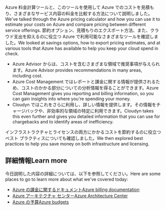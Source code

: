 <span data-ttu-id="ff72c-101">Azure 料金計算ツールと、このツールを使用して Azure でのコストを見積もり、さまざまなサービス内容の料金を比較する方法について説明しました。</span><span class="sxs-lookup"><span data-stu-id="ff72c-101">We've talked through the Azure pricing calculator and how you can use it to estimate your costs on Azure and compare pricing between different service offerings.</span></span> <span data-ttu-id="ff72c-102">節約オプション、見積もりのエクスポート方法、また、クラウド支出を抑えるのに役立つ Azure で利用可能なさまざまなツールを確認しました。</span><span class="sxs-lookup"><span data-stu-id="ff72c-102">We looked at savings options, how to export pricing estimates, and at various tools that Azure has available to help you keep your cloud spend in check.</span></span>

- <span data-ttu-id="ff72c-103">Azure Advisor からは、コストを含むさまざまな領域で推奨事項が与えられます。</span><span class="sxs-lookup"><span data-stu-id="ff72c-103">Azure Advisor provides recommendations in many areas, including cost.</span></span>
- <span data-ttu-id="ff72c-104">Azure Cost Management ではレポートと課金に関する情報が提供されるため、コストのかかる部分についての分析情報を得ることができます。</span><span class="sxs-lookup"><span data-stu-id="ff72c-104">Azure Cost Management gives you reporting and billing information, so you can gain insights into where you're spending your money.</span></span>
- <span data-ttu-id="ff72c-105">Cloudyn ではこれをさらに利用し、詳しい情報を提供します。その情報をチャージバックや、非効率的な領域の特定に利用できます。</span><span class="sxs-lookup"><span data-stu-id="ff72c-105">Cloudyn takes this even further and gives you detailed information that you can use for chargebacks and to identify areas of inefficiency.</span></span>

<span data-ttu-id="ff72c-106">インフラストラクチャとライセンスの両方にかかるコストを節約するのに役立つベスト プラクティスについても確認しました。</span><span class="sxs-lookup"><span data-stu-id="ff72c-106">We then explored best practices to help you save money on both infrastructure and licensing.</span></span>

## <a name="learn-more"></a><span data-ttu-id="ff72c-107">詳細情報</span><span class="sxs-lookup"><span data-stu-id="ff72c-107">Learn more</span></span>

<span data-ttu-id="ff72c-108">今日説明した内容の詳細については、以下を参照してください。</span><span class="sxs-lookup"><span data-stu-id="ff72c-108">Here are some places to go to learn more about what we've covered today:</span></span>

- [<span data-ttu-id="ff72c-109">Azure の課金に関するドキュメント</span><span class="sxs-lookup"><span data-stu-id="ff72c-109">Azure billing documentation</span></span>](https://docs.microsoft.com/azure/billing/)
- [<span data-ttu-id="ff72c-110">Azure アーキテクチャ センター</span><span class="sxs-lookup"><span data-stu-id="ff72c-110">Azure Architecture Center</span></span>](https://docs.microsoft.com/azure/architecture/)
- [<span data-ttu-id="ff72c-111">Azure の予算</span><span class="sxs-lookup"><span data-stu-id="ff72c-111">Azure budgets</span></span>](https://docs.microsoft.com/azure/billing/billing-cost-management-budget-scenario)
